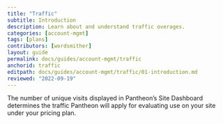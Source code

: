 ```yaml
---
title: "Traffic"
subtitle: Introduction
description: Learn about and understand traffic overages.
categories: [account-mgmt]
tags: [plans]
contributors: [wordsmither]
layout: guide
permalink: docs/guides/account-mgmt/traffic
anchorid: traffic
editpath: docs/guides/account-mgmt/traffic/01-introduction.md
reviewed: "2022-09-19"
---
```



The number of unique visits displayed in Pantheon’s Site Dashboard determines the traffic Pantheon will apply for evaluating use on your site under your pricing plan.

<Partial file="traffic-limits-overages.md" />
